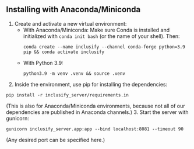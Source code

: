 ## Installing with Anaconda/Miniconda

1. Create and activate a new virtual environment:
   - With Anaconda/Miniconda: Make sure Conda is installed and initialized with `conda init bash` (or the name of your shell). Then:
     ```
     conda create --name inclusify --channel conda-forge python=3.9 pip && conda activate inclusify
     ```
   - With Python 3.9:
     ```
     python3.9 -m venv .venv && source .venv
     ```
2. Inside the environment, use pip for installing the dependencies:

```
pip install -r inclusify_server/requirements.in
```

(This is also for Anaconda/Miniconda environments, because not all of our dependencies are published in Anaconda channels.) 3. Start the server with gunicorn:

```
gunicorn inclusify_server.app:app --bind localhost:8081 --timeout 90
```

(Any desired port can be specified here.)
